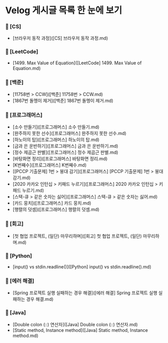 # Velog 게시글 목록 한 눈에 보기
### 📁 [CS]
- [브라우저 동작 과정]([CS] 브라우저 동작 과정.md)  
### 📁 [LeetCode]
- [1499. Max Value of Equation]([LeetCode] 1499. Max Value of Equation.md)  
### 📁 [백준]
- [11758번 > CCW]([백준] 11758번 > CCW.md)  
- [1867번 돌멩이 제거]([백준] 1867번 돌멩이 제거.md)  
### 📁 [프로그래머스]
- [소수 만들기]([프로그래머스] 소수 만들기.md)  
- [완주하지 못한 선수]([프로그래머스] 완주하지 못한 선수.md)  
- [하노이의 탑]([프로그래머스] 하노이의 탑.md)  
- [금과 은 운반하기]([프로그래머스] 금과 은 운반하기.md)  
- [정수 제곱근 판별]([프로그래머스] 정수 제곱근 판별.md)  
- [바탕화면 정리]([프로그래머스] 바탕화면 정리.md)  
- [K번째수]([프로그래머스] K번째수.md)  
- [[PCCP 기출문제] 1번 > 붕대 감기]([프로그래머스] [PCCP 기출문제] 1번 > 붕대 감기.md)  
- [2020 카카오 인턴십 > 키패드 누르기]([프로그래머스] 2020 카카오 인턴십 > 키패드 누르기.md)  
- [스택-큐 > 같은 숫자는 싫어]([프로그래머스] 스택-큐 > 같은 숫자는 싫어.md)  
- [카드 뭉치]([프로그래머스] 카드 뭉치.md)  
- [행렬의 덧셈]([프로그래머스] 행렬의 덧셈.md)  
### 📁 [회고]
- [첫 협업 프로젝트, (일단) 마무리하며]([회고] 첫 협업 프로젝트, (일단) 마무리하며.md)  
### 📁 [Python]
- [input() vs stdin.readline()]([Python] input() vs stdin.readline().md)  
### 📁 [에러 해결]
- [Spring 프로젝트 실행 실패하는 경우 해결]([에러 해결] Spring 프로젝트 실행 실패하는 경우 해결.md)  
### 📁 [Java]
- [Double colon (::) 연산자]([Java] Double colon (::) 연산자.md)  
- [Static method, Instance method]([Java] Static method, Instance method.md)  
